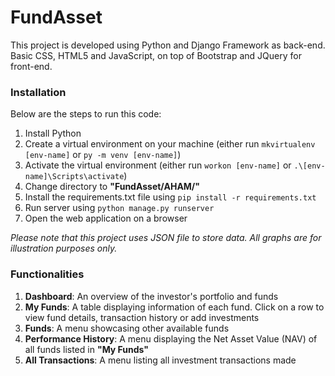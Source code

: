 # FundAsset

This project is developed using Python and Django Framework as back-end. Basic CSS, HTML5 and JavaScript, on top of Bootstrap and JQuery for front-end.

### Installation
Below are the steps to run this code:
1. Install Python
2. Create a virtual environment on your machine (either run ```mkvirtualenv [env-name]``` or ```py -m venv [env-name]```)
3. Activate the virtual environment (either run ```workon [env-name]``` or ```.\[env-name]\Scripts\activate```)
4. Change directory to **"FundAsset/AHAM/"**
5. Install the requirements.txt file using ```pip install -r requirements.txt```
6. Run server using ```python manage.py runserver```
7. Open the web application on a browser

_Please note that this project uses JSON file to store data. All graphs are for illustration purposes only._ 

### Functionalities
1. **Dashboard**: An overview of the investor's portfolio and funds
2. **My Funds**: A table displaying information of each fund. Click on a row to view fund details, transaction history or add investments
3. **Funds**: A menu showcasing other available funds
4. **Performance History**: A menu displaying the Net Asset Value (NAV) of all funds listed in **"My Funds"**
5. **All Transactions**: A menu listing all investment transactions made
